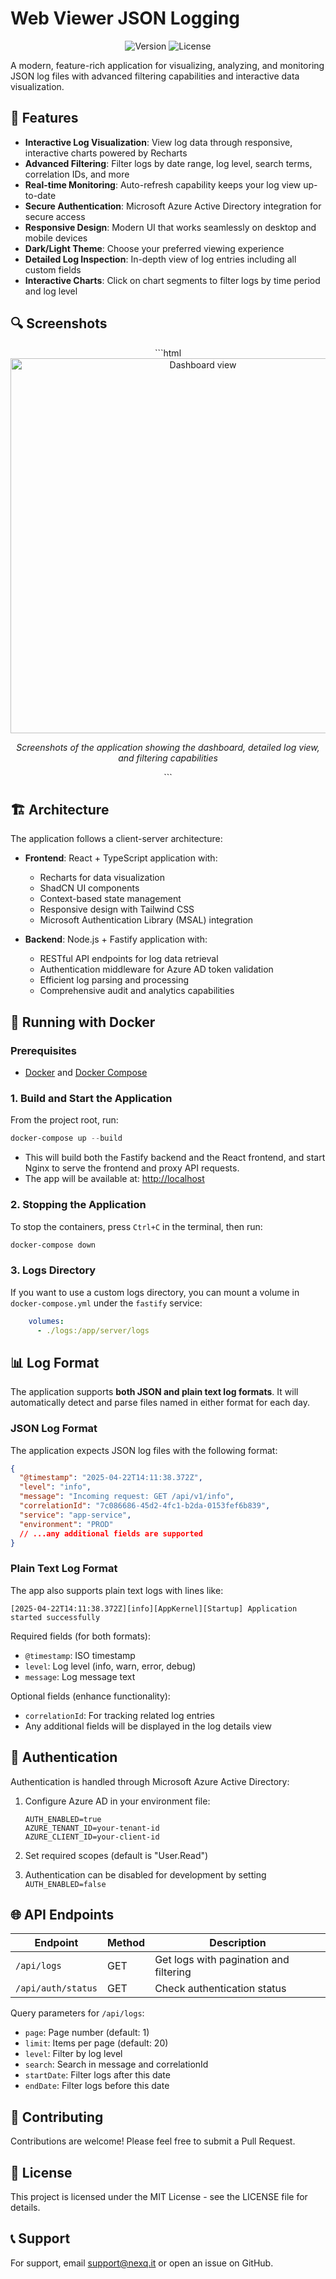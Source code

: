 # Web Viewer JSON Logging

<div align="center">

![Version](https://img.shields.io/badge/version-1.0.0-blue.svg)
![License](https://img.shields.io/badge/license-MIT-green.svg)

</div>

A modern, feature-rich application for visualizing, analyzing, and monitoring JSON log files with advanced filtering capabilities and interactive data visualization.

## 🌟 Features

- **Interactive Log Visualization**: View log data through responsive, interactive charts powered by Recharts
- **Advanced Filtering**: Filter logs by date range, log level, search terms, correlation IDs, and more
- **Real-time Monitoring**: Auto-refresh capability keeps your log view up-to-date
- **Secure Authentication**: Microsoft Azure Active Directory integration for secure access
- **Responsive Design**: Modern UI that works seamlessly on desktop and mobile devices
- **Dark/Light Theme**: Choose your preferred viewing experience
- **Detailed Log Inspection**: In-depth view of log entries including all custom fields
- **Interactive Charts**: Click on chart segments to filter logs by time period and log level

## 🔍 Screenshots

<div align="center">
```html
<div class="screenshot-grid">
   <img src="screenshots/web-viewer.png" alt="Dashboard view" width="600" />
</div>

<p><em>Screenshots of the application showing the dashboard, detailed log view, and filtering capabilities</em></p>
```
</div>

## 🏗️ Architecture

The application follows a client-server architecture:

- **Frontend**: React + TypeScript application with:
  - Recharts for data visualization
  - ShadCN UI components
  - Context-based state management
  - Responsive design with Tailwind CSS
  - Microsoft Authentication Library (MSAL) integration

- **Backend**: Node.js + Fastify application with:
  - RESTful API endpoints for log data retrieval
  - Authentication middleware for Azure AD token validation
  - Efficient log parsing and processing
  - Comprehensive audit and analytics capabilities

## 🚀 Running with Docker

### Prerequisites
- [Docker](https://www.docker.com/) and [Docker Compose](https://docs.docker.com/compose/)

### 1. Build and Start the Application

From the project root, run:

```powershell
docker-compose up --build
```

- This will build both the Fastify backend and the React frontend, and start Nginx to serve the frontend and proxy API requests.
- The app will be available at: [http://localhost](http://localhost)

### 2. Stopping the Application

To stop the containers, press `Ctrl+C` in the terminal, then run:

```powershell
docker-compose down
```

### 3. Logs Directory

If you want to use a custom logs directory, you can mount a volume in `docker-compose.yml` under the `fastify` service:

```yaml
    volumes:
      - ./logs:/app/server/logs
```

## 📊 Log Format

The application supports **both JSON and plain text log formats**. It will automatically detect and parse files named in either format for each day.

### JSON Log Format

The application expects JSON log files with the following format:

```json
{
  "@timestamp": "2025-04-22T14:11:38.372Z",
  "level": "info",
  "message": "Incoming request: GET /api/v1/info",
  "correlationId": "7c086686-45d2-4fc1-b2da-0153fef6b839",
  "service": "app-service",
  "environment": "PROD"
  // ...any additional fields are supported
}
```

### Plain Text Log Format

The app also supports plain text logs with lines like:

```
[2025-04-22T14:11:38.372Z][info][AppKernel][Startup] Application started successfully
```

Required fields (for both formats):
- `@timestamp`: ISO timestamp
- `level`: Log level (info, warn, error, debug)
- `message`: Log message text

Optional fields (enhance functionality):
- `correlationId`: For tracking related log entries
- Any additional fields will be displayed in the log details view

## 🔐 Authentication

Authentication is handled through Microsoft Azure Active Directory:

1. Configure Azure AD in your environment file:
   ```
   AUTH_ENABLED=true
   AZURE_TENANT_ID=your-tenant-id
   AZURE_CLIENT_ID=your-client-id
   ```

2. Set required scopes (default is "User.Read")

3. Authentication can be disabled for development by setting `AUTH_ENABLED=false`

## 🌐 API Endpoints

| Endpoint | Method | Description |
|----------|--------|-------------|
| `/api/logs` | GET | Get logs with pagination and filtering |
| `/api/auth/status` | GET | Check authentication status |

Query parameters for `/api/logs`:
- `page`: Page number (default: 1)
- `limit`: Items per page (default: 20)
- `level`: Filter by log level
- `search`: Search in message and correlationId
- `startDate`: Filter logs after this date
- `endDate`: Filter logs before this date

## 🤝 Contributing

Contributions are welcome! Please feel free to submit a Pull Request.

## 📄 License

This project is licensed under the MIT License - see the LICENSE file for details.

## 📞 Support

For support, email support@nexq.it or open an issue on GitHub.
